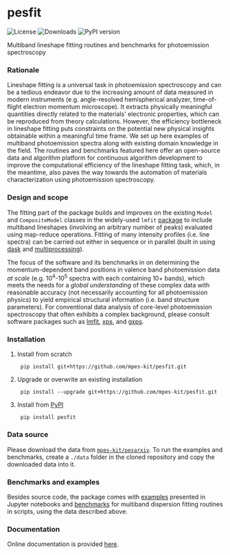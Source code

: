 # pesfit
![License](https://img.shields.io/github/license/mpes-kit/pesfit) ![Downloads](https://pepy.tech/badge/pesfit) ![PyPI version](https://badge.fury.io/py/pesfit.svg)

Multiband lineshape fitting routines and benchmarks for photoemission spectroscopy

### Rationale

Lineshape fitting is a universal task in photoemission spectroscopy and can be a tedious endeavor due to the increasing amount of data measured in modern instruments (e.g. angle-resolved hemispherical analyzer, time-of-flight electron momentum microscope). It extracts physically meaningful quantities directly related to the materials' electronic properties, which can be reproduced from theory calculations. However, the efficiency bottleneck in lineshape fitting puts constraints on the potential new physical insights obtainable within a meaningful time frame. We set up here examples of multiband photoemission spectra along with existing domain knowledge in the field. The routines and benchmarks featured here offer an open-source data and algorithm platform for continuous algorithm development to improve the computational efficiency of the lineshape fitting task, which, in the meantime, also paves the way towards the automation of materials characterization using photoemission spectroscopy.

### Design and scope

The fitting part of the package builds and improves on the existing ``Model`` and ``CompositeModel`` classes in the widely-used ``lmfit`` [package](https://github.com/lmfit/lmfit-py/) to include multiband lineshapes (involving an arbitrary number of peaks) evaluated using map-reduce operations. Fitting of many intensity profiles (i.e. line spectra) can be carried out either in sequence or in parallel (built in using [dask](https://dask.org/) and [multiprocessing](https://docs.python.org/3/library/multiprocessing.html)).

The focus of the software and its benchmarks in on determining the momentum-dependent band positions in valence band photoemission data *at scale* (e.g. 10<sup>4</sup>-10<sup>5</sup> spectra with each containing 10+ bands), which meets the needs for a *global understanding* of these complex data with reasonable accuracy (not necessarily accounting for all photoemission physics) to yield empirical structural information (i.e. band structure parameters). For conventional data analysis of core-level photoemission spectroscopy that often exhibits a complex background, please consult software packages such as [lmfit](https://github.com/lmfit/lmfit-py/), [xps](https://gitlab.com/ddkn/xps), and [gxps](https://github.com/schachmett/gxps).

### Installation

1. Install from scratch
    <pre><code class="console"> pip install git+https://github.com/mpes-kit/pesfit.git </code></pre>

2. Upgrade or overwrite an existing installation
    <pre><code class="console"> pip install --upgrade git+https://github.com/mpes-kit/pesfit.git </code></pre>

3. Install from [PyPI](https://pypi.org/project/pesfit/)
    <pre><code class="console"> pip install pesfit </code></pre>

### Data source

Please download the data from [``mpes-kit/pesarxiv``](https://github.com/mpes-kit/pesarxiv). To run the examples and benchmarks, create a ``./data`` folder in the cloned repository and copy the downloaded data into it.

### Benchmarks and examples

Besides source code, the package comes with [examples](https://github.com/mpes-kit/pesfit/tree/master/examples) presented in Jupyter notebooks and [benchmarks](https://github.com/mpes-kit/pesfit/tree/master/benchmarks) for multiband dispersion fitting routines in scripts, using the data described above.

### Documentation

Online documentation is provided [here](https://mpes-kit.github.io/pesfit/).